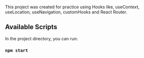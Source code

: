 This project was created for practice using Hooks like, useContext, useLocation, useNavigation, customHooks and React Router.

## Available Scripts

In the project directory, you can run:

### `npm start`
